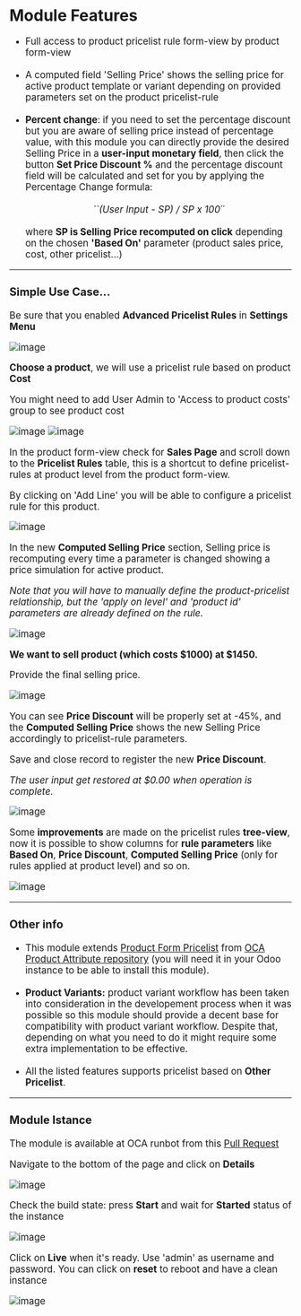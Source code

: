 <h1>Module Features</h1>
<ul style="font-size: 1.2em;">
            <li>
                Full access to product pricelist rule form-view by product form-view
            </li>
            <br/>
            <li>
                A computed field 'Selling Price' shows the selling price for active product template or variant
                depending on provided parameters set on the product pricelist-rule
            </li>
            <br/>
            <li>
                <b>Percent change</b>: if you need to set the percentage discount but you are aware of selling price
                instead of
                percentage value,
                with this module you can directly provide the desired Selling Price in a <b>user-input monetary
                field</b>,
                then click the button <b>Set Price Discount %</b> and the percentage discount field will be calculated
                and
                set for you by applying the Percentage Change formula:<br/>
                <br/>
                <div style="text-align:center;">
                    <i>``(User Input - SP) / SP x 100´´</i>
                </div>
                <br/>
                where <b>SP is Selling Price recomputed on click</b> depending on the chosen <b>'Based On'</b>
                parameter (product sales price, cost, other pricelist...)
            </li>
</ul>


**************
<div style="font-size: 1.2em;">


<h3>Simple Use Case...</h3>
<p>Be sure that you enabled <b>Advanced Pricelist Rules</b> in <b>Settings Menu</b></p>

![image](static/description/settings_1.png)

<p><b>Choose a product</b>, we will use a pricelist rule based on product <b>Cost</b></p>
<p>You might need to add User Admin to 'Access to product costs' group to see product cost</p>

![image](static/description/settings_2.png)
![image](static/description/workflow_1.png)

<p>In the product form-view check for <b>Sales Page</b> and scroll down to the <b>Pricelist Rules</b> table,
this is a shortcut to define pricelist-rules at product level from the product form-view.
<br/>
<p>By clicking on 'Add Line'
you will be able to configure a pricelist rule for this product.</p>

![image](static/description/workflow_2.png)

<p>In the new <b>Computed Selling Price</b> section, Selling price is recomputing
every time a parameter is changed showing a price simulation for active product.</p>
<i>Note that you will have to manually define the product-pricelist relationship, but the 'apply on
level' and
'product id' parameters are already defined on the rule.</i>
<br/>

![image](static/description/workflow_3.png)

<b>We want to sell product (which costs $1000) at $1450.
</b>
<p>Provide the final selling price.</p>

![image](static/description/workflow_4.png)

<p>You can see <b>Price Discount</b> will be properly set at -45%, and the <b>Computed Selling Price</b>
shows the new Selling Price accordingly to pricelist-rule parameters.</p>
<p>Save and close record to register the new <b>Price Discount</b>.</p>
<i>The user input get restored at $0.00 when operation is complete.
</i>
<br/>

![image](static/description/workflow_5.png)

<p>Some <b>improvements</b> are made on the pricelist rules <b>tree-view</b>, now it is possible to show
columns
for <b>rule parameters</b> like <b>Based On</b>, <b>Price Discount</b>, <b>Computed Selling Price</b>
(only for rules applied
at product level) and so on.</p>


![image](static/description/workflow_6.png)

</div>

**************

<div style="font-size: 1.2em;">


<h3>Other info</h3>

<ul>
    <li>
        This module extends <a href="https://github.com/OCA/product-attribute/tree/14.0/product_form_pricelist"
                               target="_blank">Product
        Form Pricelist</a> from <a href="https://github.com/OCA/product-attribute/tree/14.0" target="_blank">
        OCA Product Attribute repository</a> (you will need it in your Odoo instance to be able to install this
        module).
    </li>
    <br/>
    <li>
        <b>Product Variants:</b> product variant workflow has been taken into consideration in the developement
        process
        when it was possible so this module should provide a decent base for compatibility with product variant
        workflow.
        Despite that, depending on what you need to do it might require some extra implementation to be
        effective.
    </li>
    <br/>
    <li>
        All the listed features supports pricelist based on <b>Other Pricelist</b>.
    </li>
</ul>
</div>

************

<div style="font-size: 1.2em;">
<h3>Module Istance</h3>

The module is available at OCA runbot from this <a href="https://github.com/OCA/product-attribute/pull/1278">Pull
Request</a>

Navigate to the bottom of the page and click on <b>Details</b>

![image](static/description/runboat_1.png)

<p>Check the build state: press <b>Start</b> and wait for <b>Started</b> status of the instance</p>

![image](static/description/runboat_2.png)

<p>Click on <b>Live</b> when it's ready. Use 'admin' as username and password.
You can click on <b>reset</b> to reboot and have a clean instance</p>

![image](static/description/runboat_3.png)

</div>
